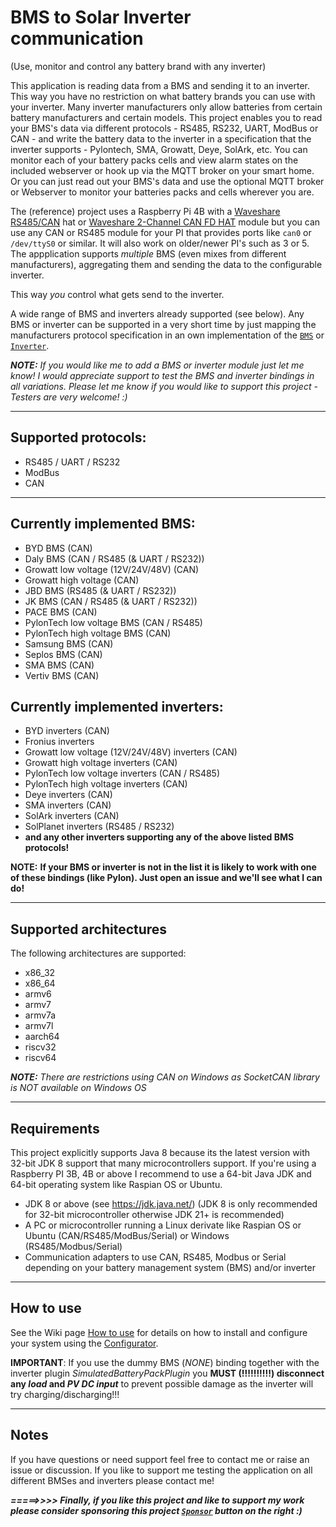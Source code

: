 # BMS to Solar Inverter communication
(Use, monitor and control any battery brand with any inverter)

This application is reading data from a BMS and sending it to an inverter. This way you have no restriction on what battery brands you can use with your inverter. 
Many inverter manufacturers only allow batteries from certain battery manufacturers and certain models.
This project enables you to read your BMS's data via different protocols - RS485, RS232, UART, ModBus or CAN - and write the battery data to the inverter in a specification that the inverter supports - Pylontech, SMA, Growatt, Deye, SolArk, etc.
You can monitor each of your battery packs cells and view alarm states on the included webserver or hook up via the MQTT broker on your smart home.
Or you can just read out your BMS's data and use the optional MQTT broker or Webserver to monitor your batteries packs and cells wherever you are.

The (reference) project uses a Raspberry Pi 4B with a [Waveshare RS485/CAN](https://www.waveshare.com/rs485-can-hat.htm) hat or [Waveshare 2-Channel CAN FD HAT](https://www.waveshare.com/2-ch-can-fd-hat.htm) module but you can use any CAN or RS485 module for your PI that provides ports like `can0` or `/dev/ttyS0` or similar. It will also work on older/newer PI's such as 3 or 5.
The appplication supports _multiple_ BMS (even mixes from different manufacturers), aggregating them and sending the data to the configurable inverter.

This way _you_ control what gets send to the inverter.


A wide range of BMS and inverters already supported (see below). Any BMS or inverter can be supported in a very short time by just mapping the manufacturers protocol specification in an own implementation of the [`BMS`](https://github.com/ai-republic/bms-to-inverter/blob/main/core-api/src/main/java/com/airepublic/bmstoinverter/core/BMS.java) or [`Inverter`](https://github.com/ai-republic/bms-to-inverter/blob/main/core-api/src/main/java/com/airepublic/bmstoinverter/core/Inverter.java).

_**NOTE:** If you would like me to add a BMS or inverter module just let me know! I would appreciate support to test the BMS and inverter bindings in all variations. Please let me know if you would like to support this project - Testers are very welcome! :)_

----------

## Supported protocols:
* RS485 / UART / RS232
* ModBus
* CAN

----------

## Currently implemented BMS:
* BYD BMS (CAN)
* Daly BMS (CAN / RS485 (& UART / RS232))
* Growatt low voltage (12V/24V/48V) (CAN)
* Growatt high voltage (CAN)
* JBD BMS (RS485 (& UART / RS232))
* JK BMS (CAN / RS485 (& UART / RS232))
* PACE BMS (CAN)
* PylonTech low voltage BMS (CAN / RS485)
* PylonTech high voltage BMS (CAN)
* Samsung BMS (CAN)
* Seplos BMS (CAN)
* SMA BMS (CAN)
* Vertiv BMS (CAN)

## Currently implemented inverters:
* BYD inverters (CAN)
* Fronius inverters
* Growatt low voltage (12V/24V/48V) inverters (CAN)
* Growatt high voltage inverters (CAN)
* PylonTech low voltage inverters (CAN / RS485)
* PylonTech high voltage inverters (CAN)
* Deye inverters (CAN)
* SMA inverters (CAN)
* SolArk inverters (CAN)
* SolPlanet inverters (RS485 / RS232)
* **and any other inverters supporting any of the above listed BMS protocols!**


**NOTE:** **If your BMS or inverter is not in the list it is likely to work with one of these bindings (like Pylon). Just open an issue and we'll see what I can do!**

----------

## Supported architectures

The following architectures are supported:
* x86_32 
* x86_64
* armv6
* armv7
* armv7a
* armv7l 
* aarch64
* riscv32
* riscv64

_**NOTE:** There are restrictions using CAN on Windows as SocketCAN library is *NOT* available on Windows OS_

----------

## Requirements

This project explicitly supports Java 8 because its the latest version with 32-bit JDK 8 support that many microcontrollers support.
If you're using a Raspberry PI 3B, 4B or above I recommend to use a 64-bit Java JDK and 64-bit operating system like Raspian OS or Ubuntu.

* JDK 8 or above (see https://jdk.java.net/) (JDK 8 is only recommended for 32-bit microcontroller otherwise JDK 21+ is recommended) 
* A PC or microcontroller running a Linux derivate like Raspian OS or Ubuntu (CAN/RS485/ModBus/Serial) or Windows (RS485/Modbus/Serial)
* Communication adapters to use CAN, RS485, Modbus or Serial depending on your battery management system (BMS) and/or inverter
----------

## How to use

See the Wiki page [How to use](https://github.com/ai-republic/bms-to-inverter/wiki/How-to-use) for details on how to install and configure your system using the [Configurator](https://github.com/ai-republic/bms-to-inverter/blob/main/configurator/current/configurator.jar).

**IMPORTANT**: If you use the dummy BMS (_NONE_) binding together with the inverter plugin _SimulatedBatteryPackPlugin_ you **MUST (!!!!!!!!!!) disconnect any _load_ and _PV DC input_** to prevent possible damage as the inverter will try charging/discharging!!!

----------

## Notes
If you have questions or need support feel free to contact me or raise an issue or discussion.
If you like to support me testing the application on all different BMSes and inverters please contact me!

_**=====>>>> Finally, if you like this project and like to support my work please consider sponsoring this project [`Sponsor`](https://github.com/sponsors/ai-republic) button on the right :)**_

